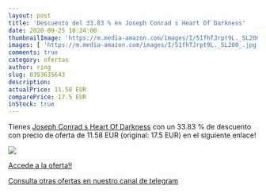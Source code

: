 ```yaml
---
layout: post
title: 'Descuento del 33.83 % en Joseph Conrad s Heart Of Darkness'
date: 2020-09-25 18:24:00
thumbnailImage: 'https://m.media-amazon.com/images/I/51fhTJrpt9L._SL200_.jpg'
images: [ 'https://m.media-amazon.com/images/I/51fhTJrpt9L._SL200_.jpg' ]
comments: true
category: ofertas
author: ring
slug: 0393635643
description:
actualPrice: 11.58 EUR
comparePrice: 17.5 EUR
inStock: true
---
```


Tienes [Joseph Conrad s Heart Of Darkness](https://www.amazon.com/dp/0393635643/?tag=redken08-20) con un 33.83 % de descuento con precio de oferta de 11.58 EUR (original: 17.5 EUR) en el siguiente enlace!

[![](https://m.media-amazon.com/images/I/51fhTJrpt9L._SL200_.jpg)](https://www.amazon.com/dp/0393635643/?tag=redken08-20)

[Accede a la oferta!!](https://www.amazon.com/dp/0393635643/?tag=redken08-20)

[Consulta otras ofertas en nuestro canal de telegram](https://t.me/s/ofertas25)
